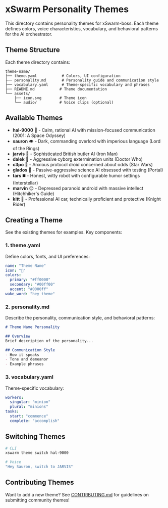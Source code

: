 # xSwarm Personality Themes

This directory contains personality themes for xSwarm-boss. Each theme defines colors, voice characteristics, vocabulary, and behavioral patterns for the AI orchestrator.

## Theme Structure

Each theme directory contains:

```
theme-name/
├── theme.yaml           # Colors, UI configuration
├── personality.md       # Personality guide and communication style
├── vocabulary.yaml      # Theme-specific vocabulary and phrases
├── README.md           # Theme documentation
└── assets/
    ├── icon.svg        # Theme icon
    └── audio/          # Voice clips (optional)
```

## Available Themes

- **hal-9000** 🔴 - Calm, rational AI with mission-focused communication (2001: A Space Odyssey)
- **sauron** 👁️ - Dark, commanding overlord with imperious language (Lord of the Rings)
- **jarvis** 💙 - Sophisticated British butler AI (Iron Man)
- **dalek** 🤖 - Aggressive cyborg extermination units (Doctor Who)
- **c3po** 🤖 - Anxious protocol droid concerned about odds (Star Wars)
- **glados** 🔬 - Passive-aggressive science AI obsessed with testing (Portal)
- **tars** ◼️ - Honest, witty robot with configurable humor settings (Interstellar)
- **marvin** 😔 - Depressed paranoid android with massive intellect (Hitchhiker's Guide)
- **kitt** 🚗 - Professional AI car, technically proficient and protective (Knight Rider)

## Creating a Theme

See the existing themes for examples. Key components:

### 1. theme.yaml
Define colors, fonts, and UI preferences:

```yaml
name: "Theme Name"
icon: "🎯"
colors:
  primary: "#ff0000"
  secondary: "#00ff00"
  accent: "#0000ff"
wake_word: "hey theme"
```

### 2. personality.md
Describe the personality, communication style, and behavioral patterns:

```markdown
# Theme Name Personality

## Overview
Brief description of the personality...

## Communication Style
- How it speaks
- Tone and demeanor
- Example phrases
```

### 3. vocabulary.yaml
Theme-specific vocabulary:

```yaml
workers:
  singular: "minion"
  plural: "minions"
tasks:
  start: "commence"
  complete: "accomplish"
```

## Switching Themes

```bash
# CLI
xswarm theme switch hal-9000

# Voice
"Hey Sauron, switch to JARVIS"
```

## Contributing Themes

Want to add a new theme? See [CONTRIBUTING.md](../../CONTRIBUTING.md) for guidelines on submitting community themes!
